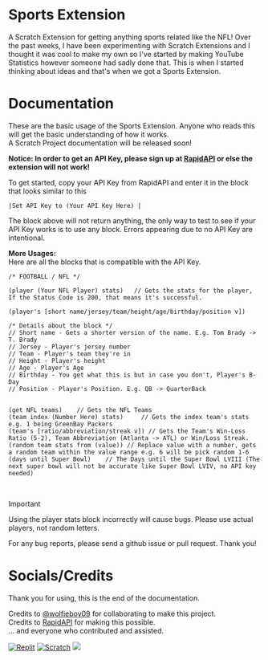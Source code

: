 <!---- Are you trying to see something or what? Here's this cat---->
<!----
                            ╱|、
                          (˚ˎ 。7  
                           |、˜〵          
                          じしˍ,)ノ
---->

# Sports Extension
A Scratch Extension for getting anything sports related like the NFL!
Over the past weeks, I have been experimenting with Scratch Extensions and I thought it was cool to make my own so I've started by making YouTube Statistics however someone had sadly done that. This is when I started thinking about ideas and that's when we got a Sports Extension.

# Documentation
These are the basic usage of the Sports Extension. Anyone who reads this will get the basic understanding of how it works.<br>
A Scratch Project documentation will be released soon!

**Notice: In order to get an API Key, please sign up at [RapidAPI](https://rapidapi.com) or else the extension will not work!**


To get started, copy your API Key from RapidAPI and enter it in the block that looks similar to this
```
|Set API Key to (Your API Key Here) |
```
The block above will not return anything, the only way to test to see if your API Key works is to use any block. Errors appearing due to no API Key are intentional.

**More Usages:**<br>
Here are all the blocks that is compatible with the API Key.
```
/* FOOTBALL / NFL */

(player (Your NFL Player) stats)   // Gets the stats for the player, If the Status Code is 200, that means it's successful.

(player's [short name/jersey/team/height/age/birthday/position v])

/* Details about the block */
// Short name - Gets a shorter version of the name. E.g. Tom Brady -> T. Brady
// Jersey - Player's jersey number
// Team - Player's team they're in
// Height - Player's height
// Age - Player's Age
// Birthday - You get what this is but in case you don't, Player's B-Day
// Position - Player's Position. E.g. QB -> QuarterBack


(get NFL teams)    // Gets the NFL Teams
(team index (Number Here) stats)     // Gets the index team's stats e.g. 1 being GreenBay Packers
(team's [ratio/abbreviation/streak v]) // Gets the Team's Win-Loss Ratio (5-2), Team Abbreviation (Atlanta -> ATL) or Win/Loss Streak.
(random team stats from (value)) // Replace value with a number, gets a random team within the value range e.g. 6 will be pick random 1-6
(days until Super Bowl)    // The Days until the Super Bowl LVIII (The next super bowl will not be accurate like Super Bowl LVIV, no API key needed) 
```
<br>

> [!important]
> Using the player stats block incorrectly will cause bugs. Please use actual players, not random letters.

For any bug reports, please send a github issue or pull request. Thank you!

# Socials/Credits
Thank you for using, this is the end of the documentation.

Credits to [@wolfieboy09](https://github.com/wolfieboy09) for collaborating to make this project.<br>
Credits to [RapidAPI](https://rapidapi.com) for making this possible.<br>
... and everyone who contributed and assisted.<br>

[![Replit](https://img.shields.io/badge/Replit-gray?style=for-the-badge&logo=replit&link=https://repl.it/@Knightbot63/)](https://repl.it/@Knightbot63/)
[![Scratch](https://img.shields.io/badge/Scratch-gray?style=for-the-badge&logo=scratch&link=https://scratch.mit.edu/users/Knightbot63/)](https://scratch.mit.edu/users/Knightbot63/)
[![](https://img.shields.io/badge/-Subscribe%20to%20Mrbeast-grey?style=for-the-badge&logo=youtube&link=https://youtube.com/@Mrbeast)](https://youtube.com/@Mrbeast)
